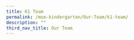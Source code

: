 ```yaml
---
title: K1 Team
permalink: /moe-kindergarten/Our-Team/k1-team/
description: ""
third_nav_title: Our Team
---
```

